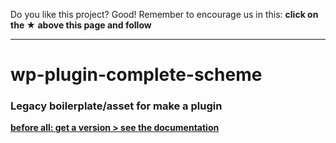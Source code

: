 
Do you like this project? Good! Remember to encourage us in this: <b>click on the ★ above this page and follow</b>

---

# wp-plugin-complete-scheme

### Legacy boilerplate/asset for make a plugin

[**before all: get a version > see the documentation**](https://github.com/wordpress-projects-station/wp-plugin-complete-scheme/wiki)
